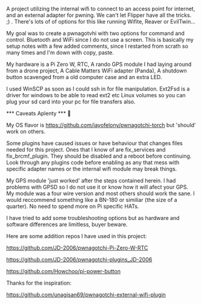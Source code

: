 A project utilizing the internal wifi to connect to an access point for internet, and an external adapter for pwning.
We can't let Flipper have all the tricks. ;) . There's lots of of options for this like running Wifite, Reaver or EvilTwin...

My goal was to create a pwnagotvhi with two options for command and control. Bluetooth and WiFi since I do not use a screen.
This is basically my setup notes with a few added comments, since I restarted from scrath so many times and I'm down with copy, paste.

My hardware is a Pi Zero W, RTC, A rando GPS module I had laying around from a drone project, A Cable Matters WiFi adapter (Panda),
A shutdown button scavenged from a old computer case and an extra LED. 

I used WinSCP as soon as I could ssh in for file manipulation. Ext2Fsd is a driver for windows to be able to read ext2 etc Linux
volumes so you can plug your sd card into your pc for file transfers also.


*** Caveats Aplenty *** :dragon:

My OS flavor is https://github.com/jayofelony/pwnagotchi-torch but 'should' work on others.

Some plugins have caused issues or have behaviour that changes files needed for this project. Ones that I know of are
fix_services and fix_brcmf_plugin. They should be disabled and a reboot before continuing. Look through any plugins code before enabling
as any that mess with specific adapter names or the internal wifi module may break things.

My GPS module 'just worked' after the steps contained herein. I had problems with GPSD so I do not use it or know how it will afect
your GPS. My module was a four wire version and most others should work the sane. I would reccommend something like a BN-180 or similiar
(the size of a quarter). No need to spend more on Pi specific HATs.

I have tried to add some troubleshooting options but as hardware and software differences are limitless, buyer beware.

Here are some addition repos I have used in this project:

https://github.com/JD-2006/pwnagotchi-Pi-Zero-W-RTC

https://github.com/JD-2006/pwnagotchi-plugins_JD-2006

https://github.com/Howchoo/pi-power-button

Thanks for the inspiration:

https://github.com/unagisan69/pwnagotchi-external-wifi-plugin
